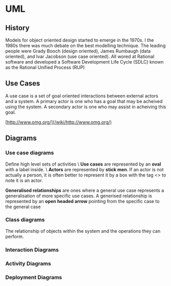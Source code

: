 # UML

## History
Models for object oriented design started to emerge in the 1970s.  I the 1980s there was much debate on the best modelling technique.  The leading people were Grady Booch (design oriented), James Rumbaugh (data oriented), and Ivar Jacobson (use case oriented).  All wored at Rational software and developed a Software Development Life Cycle (SDLC) known as the Rational Unified Process (RUP)


## Use Cases
A use case is a set of goal oriented interactions between external actors and a system.  A primary actor is one who has a goal that may be acheived using the system.  A secondary actor is one who may assist in acheiving this goal.

[http://www.omg.org/](/wiki/http://www.omg.org/)

## Diagrams

### Use case diagrams
Define high level sets of activities \\
**Use cases** are represented by an **oval** with a label inside. \\
**Actors** are represented by **stick men**.  If an actor is not actually a person, it is often better to represent it by a box with the tag <<actor>> to note it is an actor.

**Generalised relationships** are ones where a general use case represents a generalisation of more specific use cases.  A generised relationship is represented by an **open headed arrow** pointing from the specific case to the general case
### Class diagrams
The relationship of objects within the system and the operations they can perform.

### Interaction Diagrams


### Activity Diagrams

### Deployment Diagrams